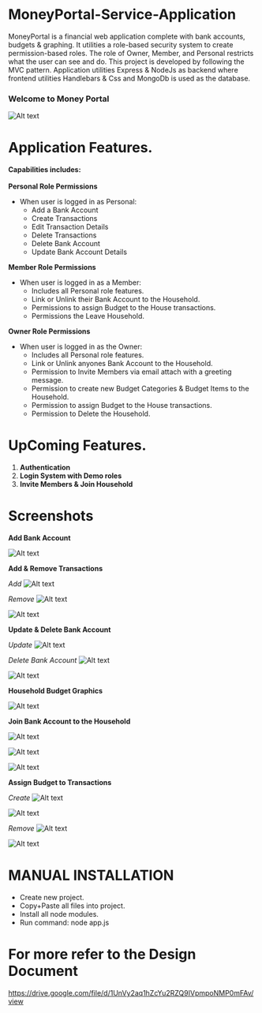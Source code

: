 # MoneyPortal-Service-Application

MoneyPortal is a financial web application complete with bank accounts, budgets & graphing. It utilities a role-based security system to create permission-based roles. The role of Owner, Member, and Personal restricts what the user can see and do.  This project is developed by following the MVC pattern. Application utilities Express & NodeJs as backend where frontend utilities Handlebars & Css and MongoDb is used as the database.

### Welcome to Money Portal #
![Alt text](Screenshots/Main.png)

# Application Features.
**Capabilities includes:**
  <br><br>
  **Personal Role Permissions**
 - When user is logged in as Personal:
    - Add a Bank Account
    - Create Transactions
    - Edit Transaction Details
    - Delete Transactions
    - Delete Bank Account
    - Update Bank Account Details
    
  **Member Role Permissions**
 - When user is logged in as a Member:
    - Includes all Personal role features.
    - Link or Unlink their Bank Account to the Household.
    - Permissions to assign Budget to the House transactions.
    - Permissions the Leave Household.
    
  **Owner Role Permissions**
 - When user is logged in as the Owner:
    - Includes all Personal role features.
    - Link or Unlink anyones Bank Account to the Household.
    - Permission to Invite Members via email attach with a greeting message.
    - Permission to create new Budget Categories & Budget Items to the Household.
    - Permission to assign Budget to the House transactions.
    - Permission to Delete the Household.
    
# UpComing Features.
  1.  **Authentication**
  2.  **Login System with Demo roles**
  3.  **Invite Members & Join Household**

# Screenshots

**Add Bank Account**

![Alt text](Screenshots/AddAccount.png)

**Add & Remove Transactions**

*Add*
![Alt text](Screenshots/AddTransaction2.png)

*Remove*
![Alt text](Screenshots/RemoveTransaction1.png)

![Alt text](Screenshots/RemoveTransaction2.png)

**Update & Delete Bank Account**

*Update*
![Alt text](Screenshots/UpdateAccount.png)

*Delete Bank Account*
![Alt text](Screenshots/DeleteAccount1.png)

![Alt text](Screenshots/DeleteAccount2.png)

**Household Budget Graphics**

![Alt text](Screenshots/Graphic2.png)

**Join Bank Account to the Household**

![Alt text](Screenshots/JoinAccount1.png)

![Alt text](Screenshots/JoinAccount2.png)

![Alt text](Screenshots/JoinAccount3.png)

**Assign Budget to Transactions**

*Create*
![Alt text](Screenshots/BudgetAssign1.png)

![Alt text](Screenshots/BudgetAssign2.png)

*Remove*
![Alt text](Screenshots/BudgetAssign3.png)

![Alt text](Screenshots/BudgetAssign4.png)


# MANUAL INSTALLATION

- Create new project.
- Copy+Paste all files into project.
- Install all node modules.
- Run command: node app.js

# For more refer to the Design Document
https://drive.google.com/file/d/1UnVy2aq1hZcYu2RZQ9IVpmpoNMP0mFAv/view
